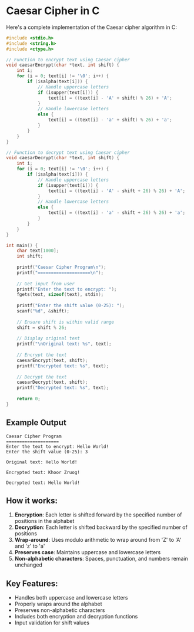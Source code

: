 # Caesar Cipher in C

Here's a complete implementation of the Caesar cipher algorithm in C:

```c
#include <stdio.h>
#include <string.h>
#include <ctype.h>

// Function to encrypt text using Caesar cipher
void caesarEncrypt(char *text, int shift) {
    int i;
    for (i = 0; text[i] != '\0'; i++) {
        if (isalpha(text[i])) {
            // Handle uppercase letters
            if (isupper(text[i])) {
                text[i] = ((text[i] - 'A' + shift) % 26) + 'A';
            }
            // Handle lowercase letters
            else {
                text[i] = ((text[i] - 'a' + shift) % 26) + 'a';
            }
        }
    }
}

// Function to decrypt text using Caesar cipher
void caesarDecrypt(char *text, int shift) {
    int i;
    for (i = 0; text[i] != '\0'; i++) {
        if (isalpha(text[i])) {
            // Handle uppercase letters
            if (isupper(text[i])) {
                text[i] = ((text[i] - 'A' - shift + 26) % 26) + 'A';
            }
            // Handle lowercase letters
            else {
                text[i] = ((text[i] - 'a' - shift + 26) % 26) + 'a';
            }
        }
    }
}

int main() {
    char text[1000];
    int shift;
    
    printf("Caesar Cipher Program\n");
    printf("====================\n");
    
    // Get input from user
    printf("Enter the text to encrypt: ");
    fgets(text, sizeof(text), stdin);
    
    printf("Enter the shift value (0-25): ");
    scanf("%d", &shift);
    
    // Ensure shift is within valid range
    shift = shift % 26;
    
    // Display original text
    printf("\nOriginal text: %s", text);
    
    // Encrypt the text
    caesarEncrypt(text, shift);
    printf("Encrypted text: %s", text);
    
    // Decrypt the text
    caesarDecrypt(text, shift);
    printf("Decrypted text: %s", text);
    
    return 0;
}
```

## Example Output

```
Caesar Cipher Program
====================
Enter the text to encrypt: Hello World!
Enter the shift value (0-25): 3

Original text: Hello World!

Encrypted text: Khoor Zruog!

Decrypted text: Hello World!
```

## How it works:

1. **Encryption**: Each letter is shifted forward by the specified number of positions in the alphabet
2. **Decryption**: Each letter is shifted backward by the specified number of positions
3. **Wrap-around**: Uses modulo arithmetic to wrap around from 'Z' to 'A' and 'z' to 'a'
4. **Preserves case**: Maintains uppercase and lowercase letters
5. **Non-alphabetic characters**: Spaces, punctuation, and numbers remain unchanged

## Key Features:

- Handles both uppercase and lowercase letters
- Properly wraps around the alphabet
- Preserves non-alphabetic characters
- Includes both encryption and decryption functions
- Input validation for shift values

